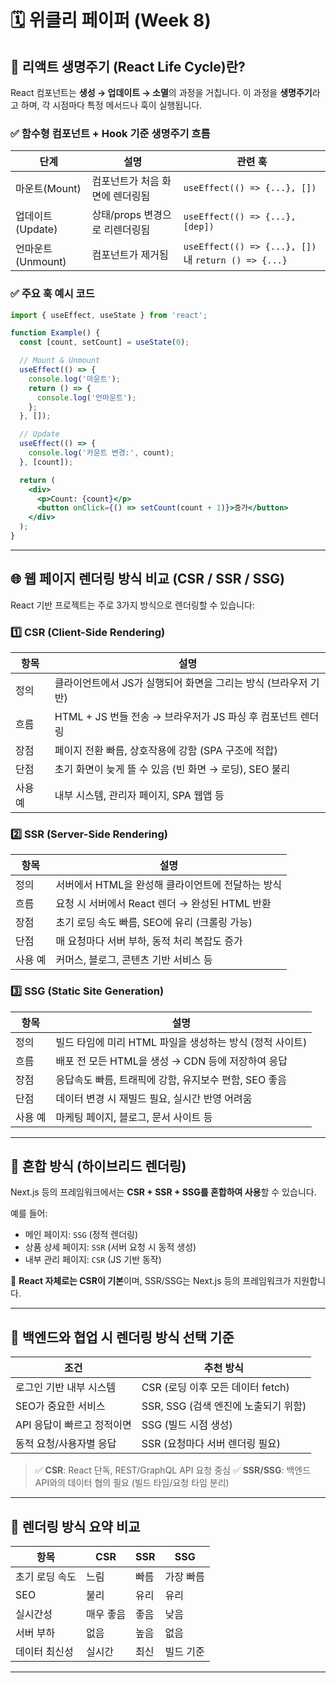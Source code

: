# 🗓️ 위클리 페이퍼 (Week 8)

## 🔄 리액트 생명주기 (React Life Cycle)란?

React 컴포넌트는 **생성 → 업데이트 → 소멸**의 과정을 거칩니다. 이 과정을 **생명주기**라고 하며, 각 시점마다 특정 메서드나 훅이 실행됩니다.

### ✅ 함수형 컴포넌트 + Hook 기준 생명주기 흐름

| 단계              | 설명                            | 관련 훅                                              |
| ----------------- | ------------------------------- | ---------------------------------------------------- |
| 마운트(Mount)     | 컴포넌트가 처음 화면에 렌더링됨 | `useEffect(() => {...}, [])`                         |
| 업데이트(Update)  | 상태/props 변경으로 리렌더링됨  | `useEffect(() => {...}, [dep])`                      |
| 언마운트(Unmount) | 컴포넌트가 제거됨               | `useEffect(() => {...}, [])` 내 `return () => {...}` |

### ✅ 주요 훅 예시 코드

```jsx
import { useEffect, useState } from 'react';

function Example() {
  const [count, setCount] = useState(0);

  // Mount & Unmount
  useEffect(() => {
    console.log('마운트');
    return () => {
      console.log('언마운트');
    };
  }, []);

  // Update
  useEffect(() => {
    console.log('카운트 변경:', count);
  }, [count]);

  return (
    <div>
      <p>Count: {count}</p>
      <button onClick={() => setCount(count + 1)}>증가</button>
    </div>
  );
}
```

---

## 🌐 웹 페이지 렌더링 방식 비교 (CSR / SSR / SSG)

React 기반 프로젝트는 주로 3가지 방식으로 렌더링할 수 있습니다:

### 1️⃣ CSR (Client-Side Rendering)

| 항목    | 설명                                                            |
| ------- | --------------------------------------------------------------- |
| 정의    | 클라이언트에서 JS가 실행되어 화면을 그리는 방식 (브라우저 기반) |
| 흐름    | HTML + JS 번들 전송 → 브라우저가 JS 파싱 후 컴포넌트 렌더링     |
| 장점    | 페이지 전환 빠름, 상호작용에 강함 (SPA 구조에 적합)             |
| 단점    | 초기 화면이 늦게 뜰 수 있음 (빈 화면 → 로딩), SEO 불리          |
| 사용 예 | 내부 시스템, 관리자 페이지, SPA 웹앱 등                         |

### 2️⃣ SSR (Server-Side Rendering)

| 항목    | 설명                                              |
| ------- | ------------------------------------------------- |
| 정의    | 서버에서 HTML을 완성해 클라이언트에 전달하는 방식 |
| 흐름    | 요청 시 서버에서 React 렌더 → 완성된 HTML 반환    |
| 장점    | 초기 로딩 속도 빠름, SEO에 유리 (크롤링 가능)     |
| 단점    | 매 요청마다 서버 부하, 동적 처리 복잡도 증가      |
| 사용 예 | 커머스, 블로그, 콘텐츠 기반 서비스 등             |

### 3️⃣ SSG (Static Site Generation)

| 항목    | 설명                                                     |
| ------- | -------------------------------------------------------- |
| 정의    | 빌드 타임에 미리 HTML 파일을 생성하는 방식 (정적 사이트) |
| 흐름    | 배포 전 모든 HTML을 생성 → CDN 등에 저장하여 응답        |
| 장점    | 응답속도 빠름, 트래픽에 강함, 유지보수 편함, SEO 좋음    |
| 단점    | 데이터 변경 시 재빌드 필요, 실시간 반영 어려움           |
| 사용 예 | 마케팅 페이지, 블로그, 문서 사이트 등                    |

---

## 🔁 혼합 방식 (하이브리드 렌더링)

Next.js 등의 프레임워크에서는 **CSR + SSR + SSG를 혼합하여 사용**할 수 있습니다.

예를 들어:

- 메인 페이지: `SSG` (정적 렌더링)
- 상품 상세 페이지: `SSR` (서버 요청 시 동적 생성)
- 내부 관리 페이지: `CSR` (JS 기반 동작)

📌 **React 자체로는 CSR이 기본**이며, SSR/SSG는 Next.js 등의 프레임워크가 지원합니다.

---

## 🤝 백엔드와 협업 시 렌더링 방식 선택 기준

| 조건                       | 추천 방식                            |
| -------------------------- | ------------------------------------ |
| 로그인 기반 내부 시스템    | CSR (로딩 이후 모든 데이터 fetch)    |
| SEO가 중요한 서비스        | SSR, SSG (검색 엔진에 노출되기 위함) |
| API 응답이 빠르고 정적이면 | SSG (빌드 시점 생성)                 |
| 동적 요청/사용자별 응답    | SSR (요청마다 서버 렌더링 필요)      |

> ✅ **CSR**: React 단독, REST/GraphQL API 요청 중심
> ✅ **SSR/SSG**: 백엔드 API와의 데이터 협의 필요 (빌드 타임/요청 타임 분리)

---

## 📌 렌더링 방식 요약 비교

| 항목           | CSR       | SSR  | SSG       |
| -------------- | --------- | ---- | --------- |
| 초기 로딩 속도 | 느림      | 빠름 | 가장 빠름 |
| SEO            | 불리      | 유리 | 유리      |
| 실시간성       | 매우 좋음 | 좋음 | 낮음      |
| 서버 부하      | 없음      | 높음 | 없음      |
| 데이터 최신성  | 실시간    | 최신 | 빌드 기준 |

---
